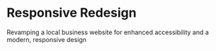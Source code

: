 # Responsive Redesign
Revamping a local business website for enhanced accessibility and a modern, responsive design
